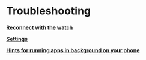 # Troubleshooting

**[Reconnect with the watch](do://reconnect-connectiq)**

**[Settings](do://settings)**

**[Hints for running apps in background on your phone](do://doki)**

